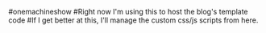 #onemachineshow
#Right now I'm using this to host the blog's template code
#If I get better at this, I'll manage the custom css/js scripts from here.
